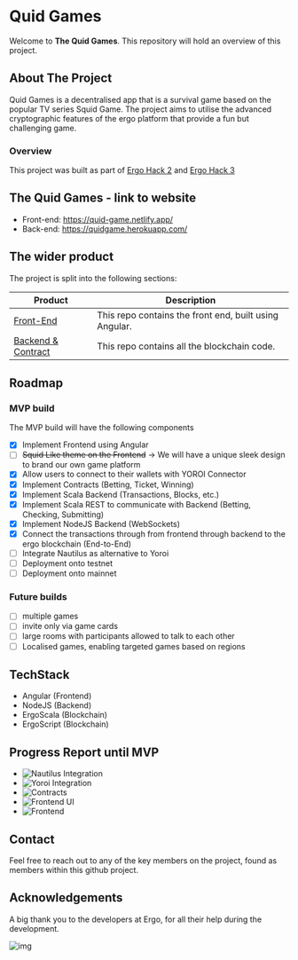 # Quid Games

Welcome to **The Quid Games**. This repository will hold an overview of this project.

## About The Project

Quid Games is a decentralised app that is a survival game based on the popular TV series Squid Game. The project aims to utilise the advanced cryptographic features of the ergo platform that provide a fun but challenging game.

### Overview 

This project was built as part of [Ergo Hack 2](https://ergohack.io/) and [Ergo Hack 3](https://ergohack.io/)

## The Quid Games - link to website

- Front-end: https://quid-game.netlify.app/
- Back-end: https://quidgame.herokuapp.com/

## The wider product

The project is split into the following sections:

| Product      | Description |
| ------------ | ----------- |
| [Front-End](https://github.com/hypo10use/quid-game)    | This repo contains the front end, built using Angular. |
| [Backend & Contract](https://github.com/hypo10use/blockchain)   | This repo contains all the blockchain code. |

## Roadmap
### MVP build
The MVP build will have the following components
- [x] Implement Frontend using Angular
- [ ] ~~Squid Like theme on the Frontend~~ -> We will have a unique sleek design to brand our own game platform
- [x] Allow users to connect to their wallets with YOROI Connector
- [x] Implement Contracts (Betting, Ticket, Winning)
- [x] Implement Scala Backend (Transactions, Blocks, etc.)
- [x] Implement Scala REST to communicate with Backend (Betting, Checking, Submitting)
- [x] Implement NodeJS Backend (WebSockets)
- [x] Connect the transactions through from frontend through backend to the ergo blockchain (End-to-End)
- [ ] Integrate Nautilus as alternative to Yoroi
- [ ] Deployment onto testnet
- [ ] Deployment onto mainnet

### Future builds
- [ ] multiple games
- [ ] invite only via game cards
- [ ] large rooms with participants allowed to talk to each other
- [ ] Localised games, enabling targeted games based on regions

## TechStack
- Angular (Frontend)
- NodeJS (Backend)
- ErgoScala (Blockchain)
- ErgoScript (Blockchain)

## Progress Report until MVP

- ![Nautilus Integration](https://progress-bar.dev/0/?title=Nautilus)
- ![Yoroi Integration](https://progress-bar.dev/80/?title=Yoroi)
- ![Contracts](https://progress-bar.dev/50/?title=Contracts)
- ![Frontend UI](https://progress-bar.dev/10/?title=Frontend_UI)
- ![Frontend](https://progress-bar.dev/75/?title=Frontend_UI)



## Contact

Feel free to reach out to any of the key members on the project, found as members within this github project.

## Acknowledgements 

A big thank you to the developers at Ergo, for all their help during the development. 

![img](https://img.thedailybeast.com/image/upload/c_crop,d_placeholder_euli9k,h_320,w_647,x_0,y_0/dpr_1.5/c_limit,w_690/fl_lossy,q_auto/210929-Fallon-Obsessed-embed-01_k3wdve)
